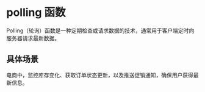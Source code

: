 # polling 函数

Polling（轮询）函数是一种定期检查或请求数据的技术，通常用于客户端定时向服务器请求最新数据。

## 具体场景

电商中，监控库存变化、获取订单状态更新，以及推送促销通知，确保用户获得最新信息。
